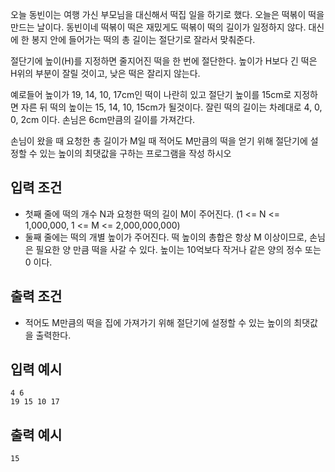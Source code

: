 오늘 동빈이는 여행 가신 부모님을 대신해서 떡집 일을 하기로 했다.
오늘은 떡볶이 떡을 만드는 날이다. 동빈이네 떡볶이 떡은 재밌게도 떡볶이 떡의 길이가 일정하지 않다.
대신에 한 봉지 안에 들어가는 떡의 총 길이는 절단기로 잘라서 맞춰준다.

절단기에 높이(H)를 지정하면 줄지어진 떡을 한 번에 절단한다. 높이가 H보다 긴 떡은 H위의 부분이
잘릴 것이고, 낮은 떡은 잘리지 않는다.

예로들어 높이가 19, 14, 10, 17cm인 떡이 나란히 있고 절단기 높이를 15cm로 지정하면 자른 뒤
떡의 높이는 15, 14, 10, 15cm가 될것이다. 잘린 떡의 길이는 차례대로 4, 0, 0, 2cm 이다.
손님은 6cm만큼의 길이를 가져간다.

손님이 왔을 때 요청한 총 길이가 M일 때 적어도 M만큼의 떡을 얻기 위해 절단기에 설정할 수 있는
높이의 최댓값을 구하는 프로그램을 작성 하시오

## 입력 조건
- 첫째 줄에 떡의 개수 N과 요청한 떡의 길이 M이 주어진다. (1 <= N <= 1,000,000, 1 <= M <= 2,000,000,000)
- 둘째 줄에는 떡의 개별 높이가 주어진다. 떡 높이의 총합은 항상 M 이상이므로, 손님은 필요한 양 만큼
떡을 사갈 수 있다. 높이는 10억보다 작거나 같은 양의 정수 또는 0 이다.

## 출력 조건
- 적어도 M만큼의 떡을 집에 가져가기 위해 절단기에 설정할 수 있는 높이의 최댓값을 출력한다.

## 입력 예시
~~~
4 6
19 15 10 17
~~~

## 출력 예시
~~~
15
~~~